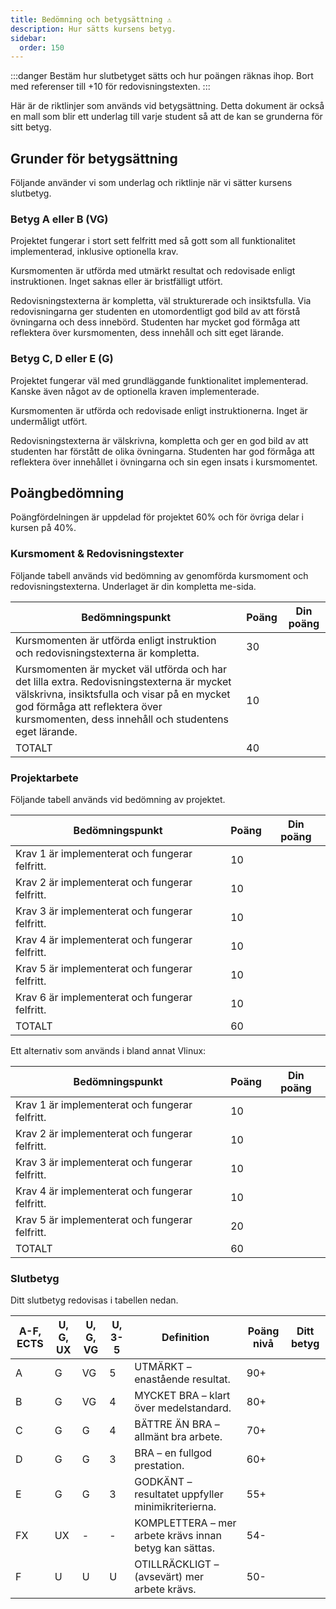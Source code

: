 ```yaml
---
title: Bedömning och betygsättning ⚠️
description: Hur sätts kursens betyg.
sidebar:
  order: 150
---
```


:::danger
Bestäm hur slutbetyget sätts och hur poängen räknas ihop. Bort med referenser till +10 för redovisningstexten.
:::

Här är de riktlinjer som används vid betygsättning. Detta dokument är också en mall som blir ett underlag till varje student så att de kan se grunderna för sitt betyg.

## Grunder för betygsättning

Följande använder vi som underlag och riktlinje när vi sätter kursens slutbetyg.

### Betyg A eller B (VG)

Projektet fungerar i stort sett felfritt med så gott som all funktionalitet implementerad, inklusive optionella krav.

Kursmomenten är utförda med utmärkt resultat och redovisade enligt instruktionen. Inget saknas eller är bristfälligt utfört.

Redovisningstexterna är kompletta, väl strukturerade och insiktsfulla. Via redovisningarna ger studenten en utomordentligt god bild av att förstå övningarna och dess innebörd. Studenten har mycket god förmåga att reflektera över kursmomenten, dess innehåll och sitt eget lärande.

### Betyg C, D eller E (G)

Projektet fungerar väl med grundläggande funktionalitet implementerad. Kanske även något av de optionella kraven implementerade.

Kursmomenten är utförda och redovisade enligt instruktionerna. Inget är undermåligt utfört.

Redovisningstexterna är välskrivna, kompletta och ger en god bild av att studenten har förstått de olika övningarna. Studenten har god förmåga att reflektera över innehållet i övningarna och sin egen insats i kursmomentet.

## Poängbedömning

Poängfördelningen är uppdelad för projektet 60% och för övriga delar i kursen på 40%.

### Kursmoment & Redovisningstexter

Följande tabell används vid bedömning av genomförda kursmoment och redovisningstexterna. Underlaget är din kompletta me-sida.

| Bedömningspunkt                                                                                                                                                                                                                     | Poäng | Din poäng |
| ----------------------------------------------------------------------------------------------------------------------------------------------------------------------------------------------------------------------------------- | ----- | --------- |
| Kursmomenten är utförda enligt instruktion och redovisningstexterna är kompletta.                                                                                                                                                   | 30    |           |
| Kursmomenten är mycket väl utförda och har det lilla extra. Redovisningstexterna är mycket välskrivna, insiktsfulla och visar på en mycket god förmåga att reflektera över kursmomenten, dess innehåll och studentens eget lärande. | 10    |           |
| TOTALT                                                                                                                                                                                                                              | 40    |           |

### Projektarbete

Följande tabell används vid bedömning av projektet.

| Bedömningspunkt                                | Poäng | Din poäng |
| ---------------------------------------------- | ----- | --------- |
| Krav 1 är implementerat och fungerar felfritt. | 10    |           |
| Krav 2 är implementerat och fungerar felfritt. | 10    |           |
| Krav 3 är implementerat och fungerar felfritt. | 10    |           |
| Krav 4 är implementerat och fungerar felfritt. | 10    |           |
| Krav 5 är implementerat och fungerar felfritt. | 10    |           |
| Krav 6 är implementerat och fungerar felfritt. | 10    |           |
| TOTALT                                         | 60    |           |

Ett alternativ som används i bland annat Vlinux:

| Bedömningspunkt                                | Poäng | Din poäng |
| ---------------------------------------------- | ----- | --------- |
| Krav 1 är implementerat och fungerar felfritt. | 10    |           |
| Krav 2 är implementerat och fungerar felfritt. | 10    |           |
| Krav 3 är implementerat och fungerar felfritt. | 10    |           |
| Krav 4 är implementerat och fungerar felfritt. | 10    |           |
| Krav 5 är implementerat och fungerar felfritt. | 20    |           |
| TOTALT                                         | 60    |           |

### Slutbetyg

Ditt slutbetyg redovisas i tabellen nedan.

| A-F, ECTS | U, G, UX | U, G, VG | U, 3-5 | Definition                                             | Poäng nivå | Ditt betyg |
| --------- | -------- | -------- | ------ | ------------------------------------------------------ | ---------- | ---------- |
| A         | G        | VG       | 5      | UTMÄRKT – enastående resultat.                         | 90+        |            |
| B         | G        | VG       | 4      | MYCKET BRA – klart över medelstandard.                 | 80+        |
| C         | G        | G        | 4      | BÄTTRE ÄN BRA – allmänt bra arbete.                    | 70+        |
| D         | G        | G        | 3      | BRA – en fullgod prestation.                           | 60+        |
| E         | G        | G        | 3      | GODKÄNT – resultatet uppfyller minimikriterierna.      | 55+        |
| FX        | UX       | -        | -      | KOMPLETTERA – mer arbete krävs innan betyg kan sättas. | 54-        |
| F         | U        | U        | U      | OTILLRÄCKLIGT – (avsevärt) mer arbete krävs.           | 50-        |
